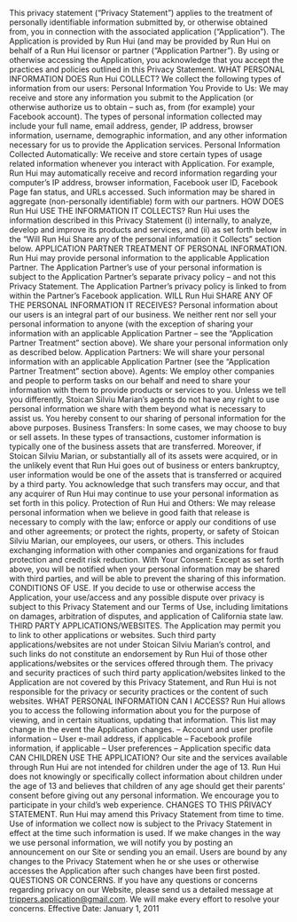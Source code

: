 This privacy statement (“Privacy Statement”) applies to the treatment of personally identifiable information submitted by, or otherwise obtained from, you in connection with the associated application (“Application”). The Application is provided by Run Hui (and may be provided by Run Hui on behalf of a Run Hui licensor or partner (“Application Partner”). By using or otherwise accessing the Application, you acknowledge that you accept the practices and policies outlined in this Privacy Statement.
WHAT PERSONAL INFORMATION DOES Run Hui COLLECT?
We collect the following types of information from our users:
Personal Information You Provide to Us:
We may receive and store any information you submit to the Application (or otherwise authorize us to obtain – such as, from (for example) your Facebook account). The types of personal information collected may include your full name, email address, gender, IP address, browser information, username, demographic information, and any other information necessary for us to provide the Application services.
Personal Information Collected Automatically:
We receive and store certain types of usage related information whenever you interact with Application. For example, Run Hui may automatically receive and record information regarding your computer’s IP address, browser information, Facebook user ID, Facebook Page fan status, and URLs accessed. Such information may be shared in aggregate (non-personally identifiable) form with our partners.
HOW DOES Run Hui USE THE INFORMATION IT COLLECTS?
Run Hui uses the information described in this Privacy Statement (i) internally, to analyze, develop and improve its products and services, and (ii) as set forth below in the “Will Run Hui Share any of the personal information it Collects” section below.
APPLICATION PARTNER TREATMENT OF PERSONAL INFORMATION.
Run Hui may provide personal information to the applicable Application Partner. The Application Partner’s use of your personal information is subject to the Application Partner’s separate privacy policy – and not this Privacy Statement. The Application Partner’s privacy policy is linked to from within the Partner’s Facebook application.
WILL Run Hui SHARE ANY OF THE PERSONAL INFORMATION IT RECEIVES?
Personal information about our users is an integral part of our business. We neither rent nor sell your personal information to anyone (with the exception of sharing your information with an applicable Application Partner – see the “Application Partner Treatment” section above). We share your personal information only as described below.
Application Partners: We will share your personal information with an applicable Application Partner (see the “Application Partner Treatment” section above).
Agents: We employ other companies and people to perform tasks on our behalf and need to share your information with them to provide products or services to you. Unless we tell you differently, Stoican Silviu Marian’s agents do not have any right to use personal information we share with them beyond what is necessary to assist us. You hereby consent to our sharing of personal information for the above purposes. Business Transfers: In some cases, we may choose to buy or sell assets. In these types of transactions, customer information is typically one of the business assets that are transferred. Moreover, if Stoican Silviu Marian, or substantially all of its assets were acquired, or in the unlikely event that Run Hui goes out of business or enters bankruptcy, user information would be one of the assets that is transferred or acquired by a third party. You acknowledge that such transfers may occur, and that any acquirer of Run Hui may continue to use your personal information as set forth in this policy.
Protection of Run Hui and Others: We may release personal information when we believe in good faith that release is necessary to comply with the law; enforce or apply our conditions of use and other agreements; or protect the rights, property, or safety of Stoican Silviu Marian, our employees, our users, or others. This includes exchanging information with other companies and organizations for fraud protection and credit risk reduction.
With Your Consent: Except as set forth above, you will be notified when your personal information may be shared with third parties, and will be able to prevent the sharing of this information.
CONDITIONS OF USE.
If you decide to use or otherwise access the Application, your use/access and any possible dispute over privacy is subject to this Privacy Statement and our Terms of Use, including limitations on damages, arbitration of disputes, and application of California state law.
THIRD PARTY APPLICATIONS/WEBSITES.
The Application may permit you to link to other applications or websites. Such third party applications/websites are not under Stoican Silviu Marian’s control, and such links do not constitute an endorsement by Run Hui of those other applications/websites or the services offered through them. The privacy and security practices of such third party application/websites linked to the Application are not covered by this Privacy Statement, and Run Hui is not responsible for the privacy or security practices or the content of such websites.
WHAT PERSONAL INFORMATION CAN I ACCESS?
Run Hui allows you to access the following information about you for the purpose of viewing, and in certain situations, updating that information. This list may change in the event the Application changes.
– Account and user profile information
– User e-mail address, if applicable
– Facebook profile information, if applicable
– User preferences
– Application specific data
CAN CHILDREN USE THE APPLICATION?
Our site and the services available through Run Hui are not intended for children under the age of 13. Run Hui does not knowingly or specifically collect information about children under the age of 13 and believes that children of any age should get their parents’ consent before giving out any personal information. We encourage you to participate in your child’s web experience.
CHANGES TO THIS PRIVACY STATEMENT.
Run Hui may amend this Privacy Statement from time to time. Use of information we collect now is subject to the Privacy Statement in effect at the time such information is used. If we make changes in the way we use personal information, we will notify you by posting an announcement on our Site or sending you an email. Users are bound by any changes to the Privacy Statement when he or she uses or otherwise accesses the Application after such changes have been first posted.
QUESTIONS OR CONCERNS.
If you have any questions or concerns regarding privacy on our Website, please send us a detailed message at trippers.application@gmail.com. We will make every effort to resolve your concerns.
Effective Date: January 1, 2011

